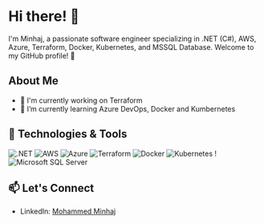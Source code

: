<!---
MinhajDevOps/MinhajDevOps is a ✨ special ✨ repository because its `README.md` (this file) appears on your GitHub profile.
You can click the Preview link to take a look at your changes.
--->
# Hi there! 👋

I'm Minhaj, a passionate software engineer specializing in .NET (C#), AWS, Azure, Terraform, Docker, Kubernetes, and MSSQL Database. Welcome to my GitHub profile! 🚀

## About Me

- 🔭 I'm currently working on Terraform
- 🌱 I’m currently learning Azure DevOps, Docker and Kumbernetes

## 🔧 Technologies & Tools

![.NET](https://img.shields.io/badge/.NET-C%23-blue?logo=.net)
![AWS](https://img.shields.io/badge/AWS-Amazon%20Web%20Services-orange?logo=amazon-aws)
![Azure](https://img.shields.io/badge/Azure-Microsoft%20Azure-blue?logo=microsoft-azure)
![Terraform](https://img.shields.io/badge/Terraform-Infrastructure%20as%20Code-brightgreen?logo=terraform)
![Docker](https://img.shields.io/badge/Docker-Containerization-blue?logo=docker)
![Kubernetes](https://img.shields.io/badge/Kubernetes-Orchestration-blue?logo=kubernetes)
!![Microsoft SQL Server](https://img.shields.io/badge/Microsoft%20SQL%20Server-Database-blue?logo=microsoft-sql-server)

<!---
## 🚀 My Expertise

- **.NET (C#):** Proficient in developing robust and scalable applications using .NET technologies.
- **AWS:** Experienced in designing and implementing solutions on Amazon Web Services.
- **Azure:** Familiar with Microsoft Azure services and cloud architecture.
- **Terraform:** Skilled in writing infrastructure as code to manage and provision cloud resources.
- **Docker:** Proficient in containerization for efficient and portable software deployment.
- **Kubernetes:** Experienced in orchestrating containerized applications with Kubernetes.
- **MS SQL Database:** Skilled in designing and optimizing MS SQL databases.
-->
<!---
## 📝 Blog
Check out my technical blog posts on [Hashnode](https://mohammedminhaj.hashnode.dev/the-basics-of-devops).
-->
## 📫 Let's Connect

- LinkedIn: [Mohammed Minhaj](https://www.linkedin.com/in/moahammedminhaj/)



